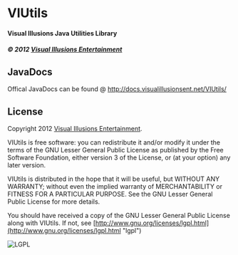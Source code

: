 # VIUtils #
#### Visual Illusions Java Utilities Library ####
##### &copy; 2012 [Visual Illusions Entertainment](http://visualillusionsent.net/ "vi")

## JavaDocs ##
Offical JavaDocs can be found @ http://docs.visualillusionsent.net/VIUtils/

## License ##
Copyright 2012 [Visual Illusions Entertainment](http://visualillusionsent.net/ "vi").

VIUtils is free software: you can redistribute it and/or modify
it under the terms of the GNU Lesser General Public License as published by
the Free Software Foundation, either version 3 of the License, or
(at your option) any later version.

VIUtils is distributed in the hope that it will be useful, but WITHOUT ANY WARRANTY; 
without even the implied warranty of MERCHANTABILITY or FITNESS FOR A PARTICULAR PURPOSE.
See the GNU Lesser General Public License for more details.

You should have received a copy of the GNU Lesser General Public License along with VIUtils.
If not, see [http://www.gnu.org/licenses/lgpl.html](http://www.gnu.org/licenses/lgpl.html "lgpl")

![LGPL](http://visualillusionsent.net/img/lgplv3logo.png)
